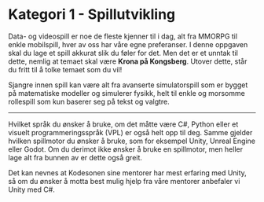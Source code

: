 # Kategori 1 - Spillutvikling
Data- og videospill er noe de fleste kjenner til i dag, alt fra MMORPG til enkle mobilspill, hver av oss har våre egne preferanser. I denne oppgaven skal du lage et spill akkurat slik du føler for det. Men det er et unntak til dette, nemlig at temaet skal være **Krona på Kongsberg**. Utover dette, står du fritt til å tolke temaet som du vil! 

Sjangre innen spill kan være alt fra avanserte simulatorspill som er bygget på matematiske modeller og simulerer fysikk, helt til enkle og morsomme rollespill som kun baserer seg på tekst og valgtre. 

___

Hvilket språk du ønsker å bruke, om det måtte være C#, Python eller et visuelt programmeringsspråk (VPL) er også helt opp til deg. Samme gjelder hvilken spillmotor du ønsker å bruke, som for eksempel Unity, Unreal Engine eller Godot. Om du derimot ikke ønsker å bruke en spillmotor, men heller lage alt fra bunnen av er dette også greit.

Det kan nevnes at Kodesonen sine mentorer har mest erfaring med Unity, så om du ønsker å motta best mulig hjelp fra våre mentorer anbefaler vi Unity med C#.
